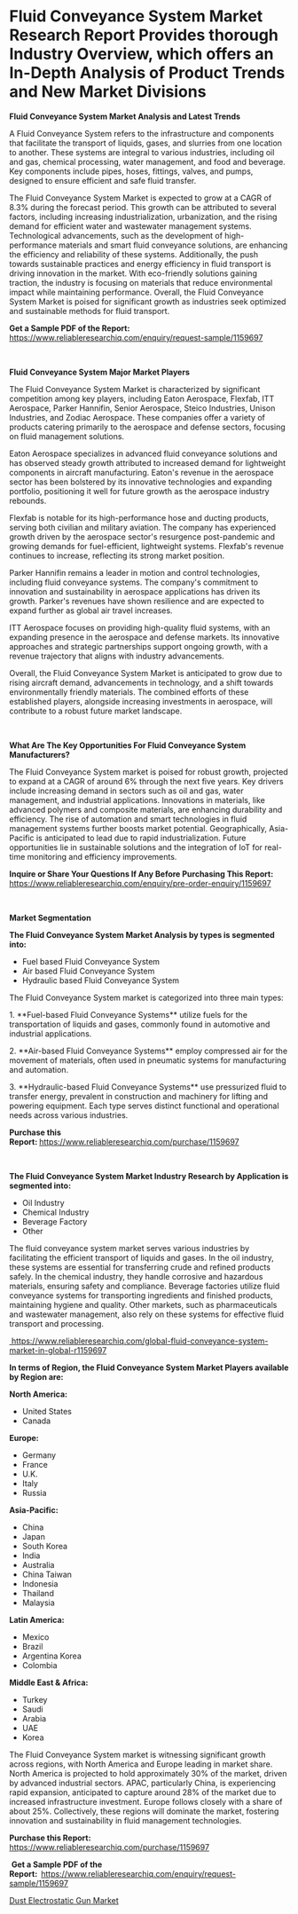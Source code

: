 <p><h1>Fluid Conveyance System Market Research Report Provides thorough Industry Overview, which offers an In-Depth Analysis of Product Trends and New Market Divisions</h1></p><p><strong>Fluid Conveyance System Market Analysis and Latest Trends</strong></p>
<p><p>A Fluid Conveyance System refers to the infrastructure and components that facilitate the transport of liquids, gases, and slurries from one location to another. These systems are integral to various industries, including oil and gas, chemical processing, water management, and food and beverage. Key components include pipes, hoses, fittings, valves, and pumps, designed to ensure efficient and safe fluid transfer.</p><p>The Fluid Conveyance System Market is expected to grow at a CAGR of 8.3% during the forecast period. This growth can be attributed to several factors, including increasing industrialization, urbanization, and the rising demand for efficient water and wastewater management systems. Technological advancements, such as the development of high-performance materials and smart fluid conveyance solutions, are enhancing the efficiency and reliability of these systems. Additionally, the push towards sustainable practices and energy efficiency in fluid transport is driving innovation in the market. With eco-friendly solutions gaining traction, the industry is focusing on materials that reduce environmental impact while maintaining performance. Overall, the Fluid Conveyance System Market is poised for significant growth as industries seek optimized and sustainable methods for fluid transport.</p></p>
<p><strong>Get a Sample PDF of the Report:&nbsp;</strong> <a href="https://www.reliableresearchiq.com/enquiry/request-sample/1159697?utm_campaign=3107&utm_medium=2&utm_source=Github&utm_content=ia&utm_term=22032025&utm_id=fluid-conveyance-system">https://www.reliableresearchiq.com/enquiry/request-sample/1159697</a></p>
<p>&nbsp;</p>
<p><strong>Fluid Conveyance System Major Market Players</strong></p>
<p><p>The Fluid Conveyance System Market is characterized by significant competition among key players, including Eaton Aerospace, Flexfab, ITT Aerospace, Parker Hannifin, Senior Aerospace, Steico Industries, Unison Industries, and Zodiac Aerospace. These companies offer a variety of products catering primarily to the aerospace and defense sectors, focusing on fluid management solutions.</p><p>Eaton Aerospace specializes in advanced fluid conveyance solutions and has observed steady growth attributed to increased demand for lightweight components in aircraft manufacturing. Eaton's revenue in the aerospace sector has been bolstered by its innovative technologies and expanding portfolio, positioning it well for future growth as the aerospace industry rebounds.</p><p>Flexfab is notable for its high-performance hose and ducting products, serving both civilian and military aviation. The company has experienced growth driven by the aerospace sector's resurgence post-pandemic and growing demands for fuel-efficient, lightweight systems. Flexfab's revenue continues to increase, reflecting its strong market position.</p><p>Parker Hannifin remains a leader in motion and control technologies, including fluid conveyance systems. The company's commitment to innovation and sustainability in aerospace applications has driven its growth. Parker's revenues have shown resilience and are expected to expand further as global air travel increases.</p><p>ITT Aerospace focuses on providing high-quality fluid systems, with an expanding presence in the aerospace and defense markets. Its innovative approaches and strategic partnerships support ongoing growth, with a revenue trajectory that aligns with industry advancements.</p><p>Overall, the Fluid Conveyance System Market is anticipated to grow due to rising aircraft demand, advancements in technology, and a shift towards environmentally friendly materials. The combined efforts of these established players, alongside increasing investments in aerospace, will contribute to a robust future market landscape.</p></p>
<p>&nbsp;</p>
<p><strong>What Are The Key Opportunities For Fluid Conveyance System Manufacturers?</strong></p>
<p><p>The Fluid Conveyance System market is poised for robust growth, projected to expand at a CAGR of around 6% through the next five years. Key drivers include increasing demand in sectors such as oil and gas, water management, and industrial applications. Innovations in materials, like advanced polymers and composite materials, are enhancing durability and efficiency. The rise of automation and smart technologies in fluid management systems further boosts market potential. Geographically, Asia-Pacific is anticipated to lead due to rapid industrialization. Future opportunities lie in sustainable solutions and the integration of IoT for real-time monitoring and efficiency improvements.</p></p>
<p><strong>Inquire or Share Your Questions If Any Before Purchasing This Report:</strong> <a href="https://www.reliableresearchiq.com/enquiry/pre-order-enquiry/1159697?utm_campaign=3107&utm_medium=2&utm_source=Github&utm_content=ia&utm_term=22032025&utm_id=fluid-conveyance-system">https://www.reliableresearchiq.com/enquiry/pre-order-enquiry/1159697</a></p>
<p>&nbsp;</p>
<p><strong>Market Segmentation</strong></p>
<p><strong>The Fluid Conveyance System Market Analysis by types is segmented into:</strong></p>
<p><ul><li>Fuel based Fluid Conveyance System</li><li>Air based Fluid Conveyance System</li><li>Hydraulic based Fluid Conveyance System</li></ul></p>
<p><p>The Fluid Conveyance System market is categorized into three main types: </p><p>1. **Fuel-based Fluid Conveyance Systems** utilize fuels for the transportation of liquids and gases, commonly found in automotive and industrial applications.  </p><p>   </p><p>2. **Air-based Fluid Conveyance Systems** employ compressed air for the movement of materials, often used in pneumatic systems for manufacturing and automation.  </p><p>3. **Hydraulic-based Fluid Conveyance Systems** use pressurized fluid to transfer energy, prevalent in construction and machinery for lifting and powering equipment. Each type serves distinct functional and operational needs across various industries.</p></p>
<p><strong>Purchase this Report:&nbsp;</strong><a href="https://www.reliableresearchiq.com/purchase/1159697?utm_campaign=3107&utm_medium=2&utm_source=Github&utm_content=ia&utm_term=22032025&utm_id=fluid-conveyance-system">https://www.reliableresearchiq.com/purchase/1159697</a></p>
<p>&nbsp;</p>
<p><strong>The Fluid Conveyance System Market Industry Research by Application is segmented into:</strong></p>
<p><ul><li>Oil Industry</li><li>Chemical Industry</li><li>Beverage Factory</li><li>Other</li></ul></p>
<p><p>The fluid conveyance system market serves various industries by facilitating the efficient transport of liquids and gases. In the oil industry, these systems are essential for transferring crude and refined products safely. In the chemical industry, they handle corrosive and hazardous materials, ensuring safety and compliance. Beverage factories utilize fluid conveyance systems for transporting ingredients and finished products, maintaining hygiene and quality. Other markets, such as pharmaceuticals and wastewater management, also rely on these systems for effective fluid transport and processing.</p></p>
<p><a href="https://www.reliableresearchiq.com/global-fluid-conveyance-system-market-in-global-r1159697?utm_campaign=3107&utm_medium=2&utm_source=Github&utm_content=ia&utm_term=22032025&utm_id=fluid-conveyance-system">&nbsp;https://www.reliableresearchiq.com/global-fluid-conveyance-system-market-in-global-r1159697</a></p>
<p><strong>In terms of Region, the Fluid Conveyance System Market Players available by Region are:</strong></p>
<p>
    <p> <strong> North America: </strong>
        <ul>
            <li>United States</li>
            <li>Canada</li>
        </ul>
        </p> 
    <p> <strong> Europe: </strong>
        <ul>
            <li>Germany</li>
            <li>France</li>
            <li>U.K.</li>
            <li>Italy</li>
            <li>Russia</li>
        </ul>
        </p> 
    <p> <strong> Asia-Pacific: </strong>
        <ul>
            <li>China</li>
            <li>Japan</li>
            <li>South Korea</li>
            <li>India</li>
            <li>Australia</li>
            <li>China Taiwan</li>
            <li>Indonesia</li>
            <li>Thailand</li>
            <li>Malaysia</li>
        </ul>
        </p> 
    <p> <strong> Latin America: </strong>
        <ul>
            <li>Mexico</li>
            <li>Brazil</li>
            <li>Argentina Korea</li>
            <li>Colombia</li>
        </ul>
        </p> 
    <p> <strong> Middle East & Africa: </strong>
        <ul>
            <li>Turkey</li>
            <li>Saudi</li>
            <li>Arabia</li>
            <li>UAE</li>
            <li>Korea</li>
        </ul>
    </p>
    </p>
<p><p>The Fluid Conveyance System market is witnessing significant growth across regions, with North America and Europe leading in market share. North America is projected to hold approximately 30% of the market, driven by advanced industrial sectors. APAC, particularly China, is experiencing rapid expansion, anticipated to capture around 28% of the market due to increased infrastructure investment. Europe follows closely with a share of about 25%. Collectively, these regions will dominate the market, fostering innovation and sustainability in fluid management technologies.</p></p>
<p><strong>Purchase this Report: </strong><a href="https://www.reliableresearchiq.com/purchase/1159697?utm_campaign=3107&utm_medium=2&utm_source=Github&utm_content=ia&utm_term=22032025&utm_id=fluid-conveyance-system">https://www.reliableresearchiq.com/purchase/1159697</a></p>
<p>&nbsp;<strong>Get a Sample PDF of the Report:&nbsp;&nbsp;</strong><a href="https://www.reliableresearchiq.com/enquiry/request-sample/1159697?utm_campaign=3107&utm_medium=2&utm_source=Github&utm_content=ia&utm_term=22032025&utm_id=fluid-conveyance-system">https://www.reliableresearchiq.com/enquiry/request-sample/1159697</a></p>
<p><strong></strong></p>
<p><p><a href="https://github.com/voigttyagi/Market-Research-Report-List-1/blob/main/dust-electrostatic-gun-market.md?utm_campaign=3107&utm_medium=2&utm_source=Github&utm_content=ia&utm_term=22032025&utm_id=fluid-conveyance-system">Dust Electrostatic Gun Market</a></p></p>